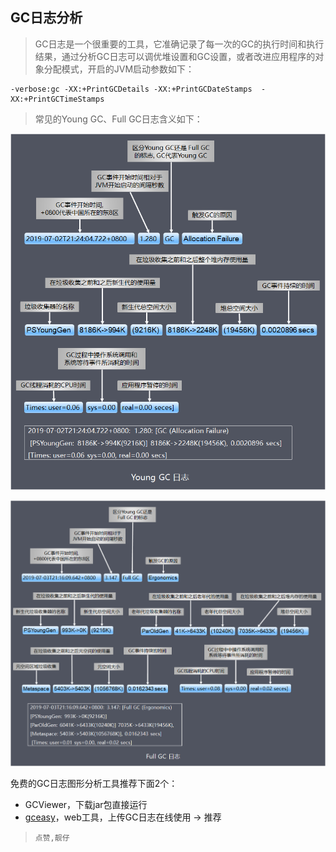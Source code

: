 ## GC日志分析

> GC日志是一个很重要的工具，它准确记录了每一次的GC的执行时间和执行结果，通过分析GC日志可以调优堆设置和GC设置，或者改进应用程序的对象分配模式，开启的JVM启动参数如下：

```shell
-verbose:gc -XX:+PrintGCDetails -XX:+PrintGCDateStamps  -XX:+PrintGCTimeStamps
```

> 常见的Young GC、Full GC日志含义如下：

![Young GC](../../../picture\1317777-20191009145057418-152568719.png)

![Full GC](../../../picture\1317777-20191009145058267-667044668.png)

免费的GC日志图形分析工具推荐下面2个：

- GCViewer，下载jar包直接运行
- [gceasy](https://gceasy.ycrash.cn/ft-index.jsp)，web工具，上传GC日志在线使用 -> 推荐

> `点赞,靓仔`